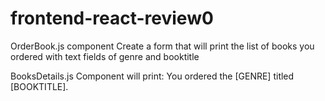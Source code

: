 # frontend-react-review0

OrderBook.js component
Create a form that will print the list of books you ordered with text fields of genre and booktitle

BooksDetails.js Component will print:
You ordered the [GENRE] titled [BOOKTITLE].
